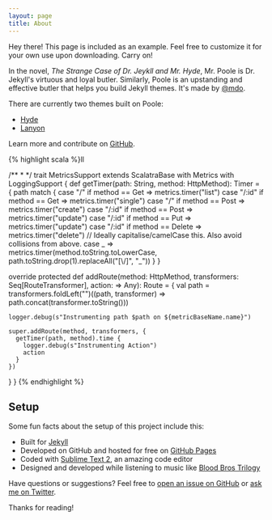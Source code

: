 ```yaml
---
layout: page
title: About
---
```


<p class="message">
  Hey there! This page is included as an example. Feel free to customize it for your own use upon downloading. Carry on!
</p>

In the novel, *The Strange Case of Dr. Jeykll and Mr. Hyde*, Mr. Poole is Dr. Jekyll's virtuous and loyal butler. Similarly, Poole is an upstanding and effective butler that helps you build Jekyll themes. It's made by [@mdo](https://twitter.com/mdo).

There are currently two themes built on Poole:

* [Hyde](http://hyde.getpoole.com)
* [Lanyon](http://lanyon.getpoole.com)

Learn more and contribute on [GitHub](https://github.com/poole).

{% highlight scala %}ll

/**
 *
 */
trait MetricsSupport extends ScalatraBase with Metrics with LoggingSupport {
  def getTimer(path: String, method: HttpMethod): Timer = {
    path match {
      case "/" if method == Get => metrics.timer("list")
      case "/:id" if method == Get => metrics.timer("single")
      case "/" if method == Post => metrics.timer("create")
      case "/:id" if method == Post => metrics.timer("update")
      case "/:id" if method == Put => metrics.timer("update")
      case "/:id" if method == Delete => metrics.timer("delete")
      // Ideally capitalise/camelCase this. Also avoid collisions from above.
      case _ => metrics.timer(method.toString.toLowerCase, path.toString.drop(1).replaceAll("[\\/]", "_"))
    }
  }

  override protected def addRoute(method: HttpMethod, transformers: Seq[RouteTransformer], action: => Any): Route = {
    val path = transformers.foldLeft("")((path, transformer) => path.concat(transformer.toString()))

    logger.debug(s"Instrumenting path $path on ${metricBaseName.name}")

    super.addRoute(method, transformers, {
      getTimer(path, method).time {
        logger.debug(s"Instrumenting Action")
        action
      }
    })
  }
}
{% endhighlight %}

## Setup

Some fun facts about the setup of this project include this:

* Built for [Jekyll](http://jekyllrb.com)
* Developed on GitHub and hosted for free on [GitHub Pages](https://pages.github.com)
* Coded with [Sublime Text 2](http://sublimetext.com), an amazing code editor
* Designed and developed while listening to music like [Blood Bros Trilogy](https://soundcloud.com/maddecent/sets/blood-bros-series)

Have questions or suggestions? Feel free to [open an issue on GitHub](https://github.com/poole/issues/new) or [ask me on Twitter](https://twitter.com/mdo).

Thanks for reading!
